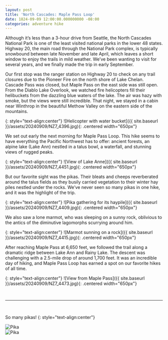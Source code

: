 ```yaml
---
layout: post
title: 'North Cascades: Maple Pass Loop'
date: 1824-09-09 12:00:00.000000000 -08:00
categories: adventure hike
---
```

<link rel="stylesheet" href="{{ site.baseurl }}/post-styles.css">

Although it’s less than a 3-hour drive from Seattle, the North Cascades National Park is one of the least visited national parks in the lower 48 states. Highway 20, the main road through the National Park complex, is typically snowbound between late November and late April, which leaves a short window to enjoy the trails in mild weather. We’ve been wanting to visit for several years, and we finally made the trip in early September.

Our first stop was the ranger station on Highway 20 to check on any trail closures due to the Pioneer Fire on the north shore of Lake Chelan. Cascade Pass was closed, but Maple Pass on the east side was still open. From the Diablo Lake Overlook, we watched fire helicopters fill their helibuckets from the dazzling blue waters of the lake. The air was hazy with smoke, but the views were still incredible. That night, we stayed in a cabin near Winthrop in the beautiful Methow Valley on the eastern side of the mountains.

{: style="text-align:center"}
![Helicopter with water bucket]({{ site.baseurl }}/assets/20240909/NZ7_4396.jpg){: .centered width="650px"}

We set out early the next morning for Maple Pass Loop. This hike seems to have everything the Pacific Northwest has to offer: ancient forests, an alpine lake (Lake Ann) nestled in a talus bowl, a waterfall, and stunning views of rugged peaks.

{: style="text-align:center"}
![View of Lake Anne]({{ site.baseurl }}/assets/20240909/NZ7_4451.jpg){: .centered width="650px"}

But our favorite sight was the pikas. Their bleats and cheeps reverberated around the talus fields as they busily carried vegetation to their winter hay piles nestled under the rocks. We’ve never seen so many pikas in one hike, and it was the highlight of the trip. 

{: style="text-align:center"}
![Pika gathering for its haypile]({{ site.baseurl }}/assets/20240909/NZ7_4409.jpg){: .centered width="650px"}

We also saw a lone marmot, who was sleeping on a sunny rock, oblivious to the antics of the diminutive lagomorphs scurrying around him.

{: style="text-align:center"}
![Marmot sunning on a rock]({{ site.baseurl }}/assets/20240909/NZ7_4415.jpg){: .centered width="650px"}

After reaching Maple Pass at 6,650 feet, we followed the trail along a dramatic ridge between Lake Ann and Rainy Lake. The descent was challenging with a 2.5-mile drop of around 1,700 feet. It was an incredible day of hiking, and Maple Pass Loop has earned a spot on our favorite hikes of all time.

{: style="text-align:center"}
![View from Maple Pass]({{ site.baseurl }}/assets/20240909/NZ7_4473.jpg){: .centered width="650px"}

<br>

---
<br>

So many pikas!
{: style="text-align:center"}
<div class="galleryouter2">
  <div class="galleryinner">
    <img src="{{ site.baseurl }}/assets/20240909/g1/NZ7_4426.jpg" alt="Pika">
  </div>
</div>
<div class="galleryouter2">
  <div class="galleryinner">
    <img src="{{ site.baseurl }}/assets/20240909/g1/NZ7_4410.jpg" alt="Pika">
  </div>
</div>
<div class="endgallery"></div>
